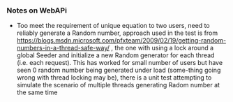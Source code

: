 ### Notes on WebAPi

- Too meet the requirement of unique equation to two users, need to reliably generate a Random number, approach used in the test is from https://blogs.msdn.microsoft.com/pfxteam/2009/02/19/getting-random-numbers-in-a-thread-safe-way/ , the one with using a lock around a global Seeder and initialize a new Random generator for each  thread (i.e. each request). This has worked for small number of users but have seen 0 random number being generated under load (some-thing going wrong with thread locking may be), there is a unit test attempting to simulate the scenario of multiple threads generating Radom number at the same time
